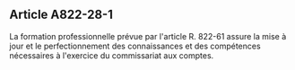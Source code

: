 Article A822-28-1
----
La formation professionnelle prévue par l'article R. 822-61 assure la mise à
jour et le perfectionnement des connaissances et des compétences nécessaires à
l'exercice du commissariat aux comptes.
